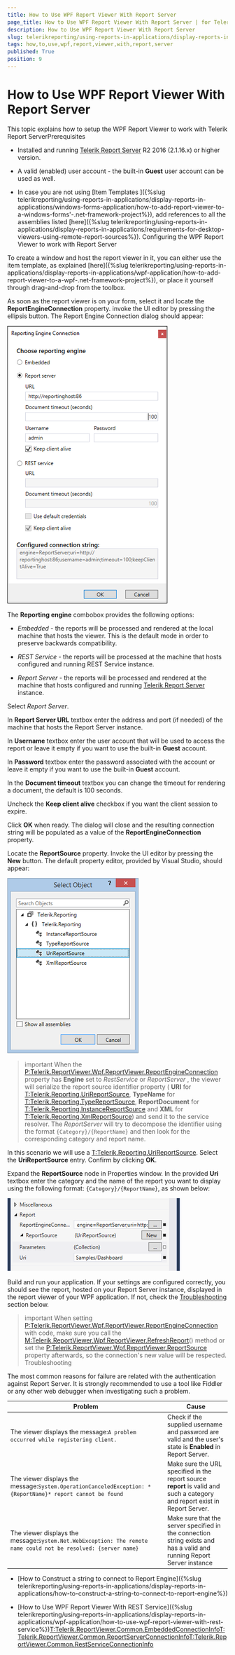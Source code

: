```yaml
---
title: How to Use WPF Report Viewer With Report Server
page_title: How to Use WPF Report Viewer With Report Server | for Telerik Reporting Documentation
description: How to Use WPF Report Viewer With Report Server
slug: telerikreporting/using-reports-in-applications/display-reports-in-applications/wpf-application/how-to-use-wpf-report-viewer-with-report-server
tags: how,to,use,wpf,report,viewer,with,report,server
published: True
position: 9
---
```


# How to Use WPF Report Viewer With Report Server



This topic explains how to setup the WPF Report Viewer to work with Telerik Report ServerPrerequisites

* Installed and running
              [Telerik Report Server](http://docs.telerik.com/report-server/introduction) R2 2016 (2.1.16.x) or higher version.
            

* A valid (enabled) user account - the built-in __Guest__ user account can be used as well.
            

* In case you are not using [Item Templates ]({%slug telerikreporting/using-reports-in-applications/display-reports-in-applications/windows-forms-application/how-to-add-report-viewer-to-a-windows-forms'-.net-framework-project%}),
              add references to all the assemblies listed
              [here]({%slug telerikreporting/using-reports-in-applications/display-reports-in-applications/requirements-for-desktop-viewers-using-remote-report-sources%}).
            Configuring the WPF Report Viewer to work with Report Server

To create a window and host the report viewer in it, you can either use the item template, as explained
                  [here]({%slug telerikreporting/using-reports-in-applications/display-reports-in-applications/wpf-application/how-to-add-report-viewer-to-a-wpf-.net-framework-project%}), or place it yourself through drag-and-drop from the toolbox.
                

As soon as the report viewer is on your form, select it and locate the __ReportEngineConnection__ property.
                  invoke the UI editor by pressing the ellipsis button. The Report Engine Connection dialog should appear:
                  
  ![wpf-connection-editor-report-server](images/wpf-connection-editor-report-server.png)

The __Reporting engine__ combobox provides the following options:
                

* *Embedded* - the reports will be processed and rendered at the local machine that hosts the viewer. This is the default mode in order to preserve backwards compatibility.
                    

* *REST Service* - the reports will be processed at the machine that hosts configured and running REST Service instance.
                    

* *Report Server* - the reports will be processed and rendered at the machine that hosts configured and running
                      [Telerik Report Server ](http://docs.telerik.com/report-server/introduction) instance.
                    

Select *Report Server*.
                

In __Report Server URL__ textbox enter the address and port (if needed) of the machine that hosts the Report Server instance.
                

In __Username__ textbox enter the user account that will be used to access the report or leave it empty if you want to use the built-in __Guest__ account.
                

In __Password__ textbox enter the password associated with the account or leave it empty if you want to use the built-in __Guest__ account.
                

In the __Document timeout__ textbox you can change the timeout for rendering a document, the default is 100 seconds.
                

Uncheck the __Keep client alive__ checkbox if you want the client session to expire.
                

Click __OK__ when ready. The dialog will close and the resulting connection string will be populated as a value of the __ReportEngineConnection__ property.
                

Locate the __ReportSource__ property. Invoke the UI editor by pressing the __New__ button. The default property editor, provided by Visual Studio, should appear:
                  
  ![Wpf Report Source Editor](images/WpfReportSourceEditor.png)

>important When the                    [P:Telerik.ReportViewer.Wpf.ReportViewer.ReportEngineConnection]()                    property has  __Engine__  set to  *RestService*  or  *ReportServer* ,                    the viewer will serialize the report source identifier property                    ( __URI__  for                    [T:Telerik.Reporting.UriReportSource](),                     __TypeName__  for                    [T:Telerik.Reporting.TypeReportSource](),                     __ReportDocument__  for                    [T:Telerik.Reporting.InstanceReportSource]() and                     __XML__  for                    [T:Telerik.Reporting.XmlReportSource]()) and send it to the service resolver.                  The  *ReportServer*  will try to decompose the identifier using the format `{Category}/{ReportName}` and then look for the corresponding category and report name.                  


In this scenario we will use a [T:Telerik.Reporting.UriReportSource]().
                  Select the __UriReportSource__ entry. Confirm by clicking __OK__.
                

Expand the __ReportSource__ node in Properties window. In the provided __Uri__ textbox enter the category and the name of the report you want to display using the following format: `{Category}/{ReportName}`, as shown below:
                  
  ![Wpf Set Uri Report Source Property Grid](images/WpfSetUriReportSourcePropertyGrid.png)

Build and run your application. If your settings are configured correctly, you should see the report, hosted on your Report Server instance, displayed in the report viewer of your WPF application.
                  If not, check the
                  [Troubleshooting](#Troubleshooting) section below.
                

>important When setting [P:Telerik.ReportViewer.Wpf.ReportViewer.ReportEngineConnection]() with code, make sure you call              the [M:Telerik.ReportViewer.Wpf.ReportViewer.RefreshReport]()() method               or set the [P:Telerik.ReportViewer.Wpf.ReportViewer.ReportSource]() property afterwards,               so the connection's new value will be respected.          
Troubleshooting

The most common reasons for failure are related with the authentication against Report Server. It is strongly recommended to use a tool like
          Fiddler or any other web debugger when investigating such a problem.
        


| Problem | Cause |
| ------ | ------ |
|The viewer displays the message:`A problem occurred while registering client.`|Check if the supplied username and password are valid and the user's state is __Enabled__ in Report Server.|
|The viewer displays the message:`System.OperationCanceledException: *{ReportName}* report cannot be found`|Make sure the URL specified in the report source __report__ is valid and such a category and report exist in Report Server.|
|The viewer displays the message:`System.Net.WebException: The remote name could not be resolved: {server name}`|Make sure that the server specified in the connection string exists and has a valid and running Report Server instance|




 * [How to Construct a string to connect to Report Engine]({%slug telerikreporting/using-reports-in-applications/display-reports-in-applications/how-to-construct-a-string-to-connect-to-report-engine%})

 * [How to Use WPF Report Viewer With REST Service]({%slug telerikreporting/using-reports-in-applications/display-reports-in-applications/wpf-application/how-to-use-wpf-report-viewer-with-rest-service%})[T:Telerik.ReportViewer.Common.EmbeddedConnectionInfo]()[T:Telerik.ReportViewer.Common.ReportServerConnectionInfo]()[T:Telerik.ReportViewer.Common.RestServiceConnectionInfo]()

